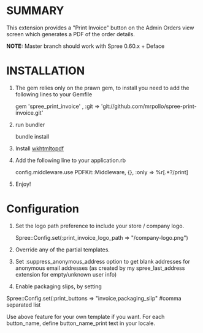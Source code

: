 SUMMARY
=======

This extension provides a "Print Invoice" button on the Admin Orders view screen which generates a PDF of the order details.

**NOTE:** Master branch should work with Spree 0.60.x + Deface

 
INSTALLATION
============

1. The gem relies only on the prawn gem, to install you need to add the following lines to your Gemfile

    gem 'spree_print_invoice' , :git => 'git://github.com/mrpollo/spree-print-invoice.git'

2. run bundler

    bundle install

3. Install [wkhtmltopdf](https://github.com/jdpace/PDFKit/wiki/Installing-WKHTMLTOPDF)
4. Add the following line to your application.rb

    config.middleware.use PDFKit::Middleware, {}, :only => %r[.*?/print]

5. Enjoy!

Configuration
==============

1. Set the logo path preference to include your store / company logo.

    Spree::Config.set(:print_invoice_logo_path => "/company-logo.png")

2. Override any of the partial templates. 

3. Set :suppress_anonymous_address option to get blank addresses for anonymous email addresses (as created by my spree_last_address extension for empty/unknown user info)

4. Enable packaging slips, by setting 

  Spree::Config.set(:print_buttons => "invoice,packaging_slip"  #comma separated list

 Use above feature for your own template if you want. For each button_name, define button_name_print text in your locale.


